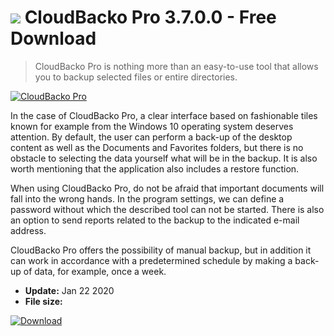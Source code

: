 # ![](https://cdn.softexe.net/static/icon/2/cloudbacko-pro-9595.png) CloudBacko Pro 3.7.0.0 - Free Download

> CloudBacko Pro is nothing more than an easy-to-use tool that allows you to backup selected files or entire directories.

[![CloudBacko Pro](https://gallery.dpcdn.pl/imgc/Tools/86031/g_-_420x350_1.5_-_x1b44bd9c-6ab6-40fa-b9b4-24548ceda5d2.jpg)](https://softexe.net/win/disks-files/data-recovery/cloudbacko-pro:aeae.html)

In the case of CloudBacko Pro, a clear interface based on fashionable tiles known for example from the Windows 10 operating system deserves attention. By default, the user can perform a back-up of the desktop content as well as the Documents and Favorites folders, but there is no obstacle to selecting the data yourself what will be in the backup. It is also worth mentioning that the application also includes a restore function.
 
 When using CloudBacko Pro, do not be afraid that important documents will fall into the wrong hands. In the program settings, we can define a password without which the described tool can not be started. There is also an option to send reports related to the backup to the indicated e-mail address.
 
 CloudBacko Pro offers the possibility of manual backup, but in addition it can work in accordance with a predetermined schedule by making a back-up of data, for example, once a week.


- **Update:** Jan 22 2020
- **File size:** 

[![Download](https://cdn.softexe.net/static/img/download.png)](https://softexe.net/win/disks-files/data-recovery/cloudbacko-pro:aeae.html)

